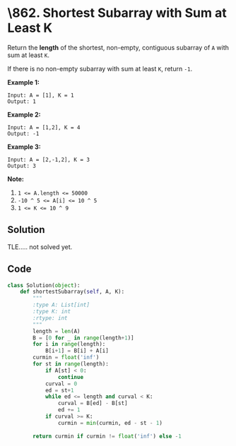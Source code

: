 # \862. Shortest Subarray with Sum at Least K 

Return the **length** of the shortest, non-empty, contiguous subarray of `A` with sum at least `K`.

If there is no non-empty subarray with sum at least `K`, return `-1`.

 



**Example 1:**

```
Input: A = [1], K = 1
Output: 1
```

**Example 2:**

```
Input: A = [1,2], K = 4
Output: -1
```

**Example 3:**

```
Input: A = [2,-1,2], K = 3
Output: 3
```

 

**Note:**

1. `1 <= A.length <= 50000`
2. `-10 ^ 5 <= A[i] <= 10 ^ 5`
3. `1 <= K <= 10 ^ 9`



## Solution

TLE..... not solved yet.



## Code

```python
class Solution(object):
    def shortestSubarray(self, A, K):
        """
        :type A: List[int]
        :type K: int
        :rtype: int
        """
        length = len(A)
        B = [0 for _ in range(length+1)]
        for i in range(length):
            B[i+1] = B[i] + A[i]
        curmin = float('inf')
        for st in range(length):
            if A[st] < 0:
                continue
            curval = 0
            ed = st+1
            while ed <= length and curval < K:
                curval = B[ed] - B[st]
                ed += 1
            if curval >= K:
                curmin = min(curmin, ed - st - 1)
        
        return curmin if curmin != float('inf') else -1
        
```

